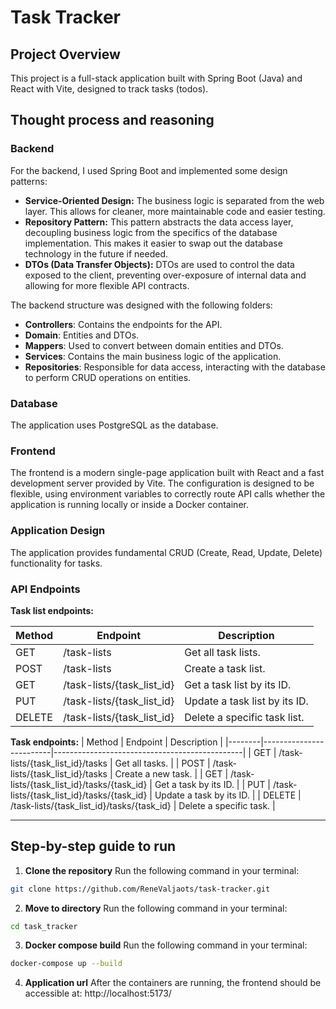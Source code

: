 # Task Tracker

## Project Overview
This project is a full-stack application built with Spring Boot (Java) and React with Vite, designed to track tasks (todos).

## Thought process and reasoning

### Backend
For the backend, I used Spring Boot and implemented some design patterns:
- **Service-Oriented Design:** The business logic is separated from the web layer. This allows for cleaner, more maintainable code and easier testing.
- **Repository Pattern:** This pattern abstracts the data access layer, decoupling business logic from the specifics of the database implementation. This makes it easier to swap out the database technology in the future if needed.
- **DTOs (Data Transfer Objects):** DTOs are used to control the data exposed to the client, preventing over-exposure of internal data and allowing for more flexible API contracts.

The backend structure was designed with the following folders:
- **Controllers**:  Contains the endpoints for the API.
- **Domain**: Entities and DTOs.
- **Mappers**: Used to convert between domain entities and DTOs.
- **Services**: Contains the main business logic of the application.
- **Repositories**: Responsible for data access, interacting with the database to perform CRUD operations on entities.

### Database
The application uses PostgreSQL as the database.

### Frontend
The frontend is a modern single-page application built with React and a fast development server provided by Vite. The configuration is designed to be flexible, using environment variables to correctly route API calls whether the application is running locally or inside a Docker container.

### Application Design
The application provides fundamental CRUD (Create, Read, Update, Delete) functionality for tasks. 

### API Endpoints

**Task list endpoints:**

| Method | Endpoint                | Description                                   |
|--------|-------------------------|-----------------------------------------------|
| GET    | /task-lists              | Get all task lists.                             |
| POST    | /task-lists       | Create a task list.|
| GET    | /task-lists/{task_list_id}          | Get a task list by its ID.             |
| PUT    | /task-lists/{task_list_id}          | Update a task list by its ID.                     |
| DELETE | /task-lists/{task_list_id}         | Delete a specific task list.                      |

**Task endpoints:**
| Method | Endpoint                | Description                                   |
|--------|-------------------------|-----------------------------------------------|
| GET    | /task-lists/{task_list_id}/tasks | Get all tasks.    |
| POST   | /task-lists/{task_list_id}/tasks               | Create a new task.                           |
| GET   | /task-lists/{task_list_id}/tasks/{task_id}               | Get a task by its ID.                           |
| PUT   | /task-lists/{task_list_id}/tasks/{task_id}                | Update a task by its ID.                           |
| DELETE   | /task-lists/{task_list_id}/tasks/{task_id}                | Delete a specific task.                           |

---

## Step-by-step guide to run
1) **Clone the repository**  Run the following command in your terminal:
  ```bash
  git clone https://github.com/ReneValjaots/task-tracker.git
  ```

2) **Move to directory**  Run the following command in your terminal:
  ```bash
  cd task_tracker
  ```

3) **Docker compose build**  Run the following command in your terminal:
  ```bash
  docker-compose up --build
  ```

4) **Application url** After the containers are running, the frontend should be accessible at: http://localhost:5173/

